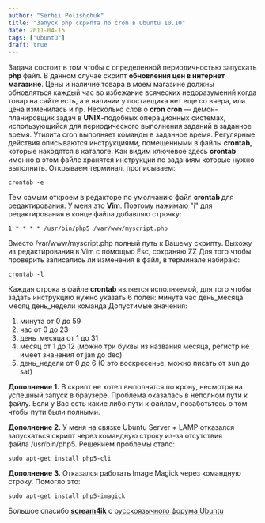 ```yaml
---
author: "Serhii Polishchuk"
title: "Запуск php скрипта по cron в Ubuntu 10.10"
date: 2011-04-15
tags: ["Ubuntu"]
draft: true
---
```

<!--more-->
<p>Задача состоит в том чтобы с определенной периодичностью запускать <strong>php </strong>файл. В данном случае скрипт <strong>обновления цен в интернет магазине</strong>. Цены и наличие товара в моем магазине должны обновляться каждый час во избежание всяческих недоразумений когда товар на сайте есть, а в наличии у поставщика нет еще со вчера, или цена изменилась и пр. <!--more--> Несколько слов о <strong>cron</strong> <strong>cron</strong> &mdash; демон-планировщик задач в <strong>UNIX</strong>-подобных операционных системах, использующийся для периодического выполнения заданий в заданное время. Утилита cron выполняет команды в заданное время. Регулярные действия описываются инструкциями, помещенными в файлы <strong>crontab</strong>, которые находятся в каталоге. Как видим ключевое здесь&nbsp;<strong>crontab </strong>именно в этом файле хранятся инструкции по заданиям которые нужно выполнить. Открываем терминал, прописываем:</p>

<pre>
<code class="bash">crontab -e</code></pre>

<p>Тем самым откроем в редакторе по умолчанию файл <strong>crontab </strong>для редактирования. У меня это <strong>Vim</strong>. Поэтому нажимаю &quot;i&quot; для редактирования в конце файла добавляю строчку:</p>

<pre>
<code class="no-highlight">1 * * * * /usr/bin/php5 /var/www/myscript.php</code></pre>

<p>Вместо /var/www/myscript.php полный путь к Вашему скрипту. Выхожу из редактирования в Vim с помощью Esc, сохраняю ZZ Для того чтобы проверить записались ли изменения в файл, в терминале набираю:</p>

<pre>
<code class="bash">crontab -l</code></pre>

<p>Каждая строка в файле <strong>crontab </strong>является исполняемой, для того чтобы задать инструкцию нужно указать 6 полей: минута час день_месяца месяц день_недели команда Допустимые значения:</p>

<ol>
	<li>минута от 0 до 59</li>
	<li>час от 0 до 23</li>
	<li>день_месяца от 1 до 31</li>
	<li>месяц от 1 до 12 (можно три буквы из названия месяца, регистр не имеет значения от jan до dec)</li>
	<li>день_недели от 0 до 6 (0 это воскресенье, можно писать от sun до sat)</li>
</ol>

<p><strong>Дополнение 1.</strong> В скрипт не хотел выполнятся по крону, несмотря на успешный запуск в браузере. Проблема оказалась в неполном пути к файлу. Если у Вас есть какие либо пути к файлам, позаботьтесь о том чтобы пути были полными.</p>

<p><strong>Дополнение 2.</strong> У меня на связке Ubuntu Server + LAMP отказался запускаться скрипт через&nbsp;командную&nbsp;строку из-за отсутствия файла&nbsp;<span>/usr/bin/php5. Решением проблемы стало:</span>&nbsp;</p>

<pre>
<code class="bash">sudo apt-get install php5-cli </code></pre>

<p><strong>Дополнение 3.</strong> Отказался работать Image Magick через командную строку. Помогло это:&nbsp;</p>

<pre>
<code class="bash">sudo apt-get install php5-imagick</code></pre>

<p>Большое спасибо <strong><a href="http://forum.ubuntu.ru/index.php?action=profile;u=19089">scream4ik</a></strong> с <a href="http://forum.ubuntu.ru">руcскоязычного форума Ubuntu</a></p>
